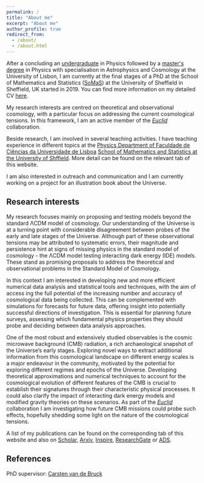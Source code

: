 ```yaml
---
permalink: /
title: "About me"
excerpt: "About me"
author_profile: true
redirect_from:
  - /about/
  - /about.html
---
```

After a concluding an [undergraduate](https://fenix.ciencias.ulisboa.pt/degrees/fisica-564500436615320?_ga=2.149328766.995699073.1675884816-780358488.1675884816) in Physics followed by a [master's degree](https://fenix.ciencias.ulisboa.pt/degrees/fisica-564500436615316?_ga=2.80843743.995699073.1675884816-780358488.1675884816) in Physics with specialisation in Astrophysics and Cosmology at the University of Lisbon, I am currently at the final stages of a PhD at the School of Mathematics and Statistics ([SoMaS](https://www.sheffield.ac.uk/maths)) at the University of Sheffield in Sheffield, UK started in 2019. You can find more information on my detailed CV [here](files/CV.pdf).

My research interests are centred on theoretical and observational cosmology, with a particular focus on addressing the current cosmological tensions. In this framework, I am an active member of the [*Euclid*](https://www.euclid-ec.org) collaboration.

Beside research, I am involved in several teaching activities. I have teaching experience in different topics at the [Physics Department of Faculdade de Ciências da Universidade de Lisboa](https://ciencias.ulisboa.pt/en/df) [School of Mathematics and Statistics at the University of Shffield](https://www.sheffield.ac.uk/maths). More detail can be found on the relevant tab of this website.

I am also interested in outreach and communication and I am currently working on a project for an illustration book about the Universe.

## Research interests

My research focuses mainly on proposing and testing models beyond the standard ΛCDM model of cosmology. Our understanding of the Universe is at a turning point with considerable disagreement between probes of the early and late stages of the Universe. Although part of these observational tensions may be attributed to systematic errors, their magnitude and persistence hint at signs of missing physics in the standard model of cosmology - the ΛCDM model
testing interacting dark energy (IDE) models. These stand as promising proposals to address the theoretical and observational problems in the Standard Model of Cosmology.

In this context I am interested in developing new and more efficient numerical data analysis and statistical tools and techniques, with the aim of access ing the full potential of the increasing number and accuracy of cosmological data being collected. This can be complemented with simulations for forecasts for future data, offering insight into potentially successful directions of investigation. This is essential for planning future surveys, assessing which fundamental physics properties they should probe and deciding between data analysis approaches.

One of the most robust and extensively studied observables is the cosmic microwave background (CMB) radiation, a rich archaeological snapshot of the Universe’s early stages. Exploring novel ways to extract additional information from this cosmological landscape on different energy scales is a major endeavour in the community, motivated by the potential for exploring different regimes and epochs of the Universe. Developing theoretical approximations and numerical techniques to account for the cosmological evolution of different features of the CMB is crucial to establish their signatures through their characteristic physical processes. It could also clarify the impact of interacting dark energy models and modified gravity theories on these scenarios.
As part of the [*Euclid*](https://www.euclid-ec.org) collaboration I am investigating how future CMB missions could probe such effects, hopefully shedding some light on the nature of the cosmological tensions.

A list of my publications can be found on the corresponding tab of this website and also on [Scholar](https://scholar.google.com/citations?view_op=list_works&hl=pt-PT&user=Th6kf84AAAAJ), [Arxiv](https://arxiv.org/search/gr-qc?searchtype=author&query=Teixeira%2C+E+M), [Inspire](https://inspirehep.net/authors/1726192?ui-citation-summary=true), [ResearchGate](https://www.researchgate.net/profile/Elsa-Teixeira-4) or [ADS](https://ui.adsabs.harvard.edu/search/q=orcid%3A0000-0001-7417-0780&sort=date+desc).

## References

PhD supervisor: [Carsten van de Bruck](c.vandebruck@sheffield.ac.uk)
